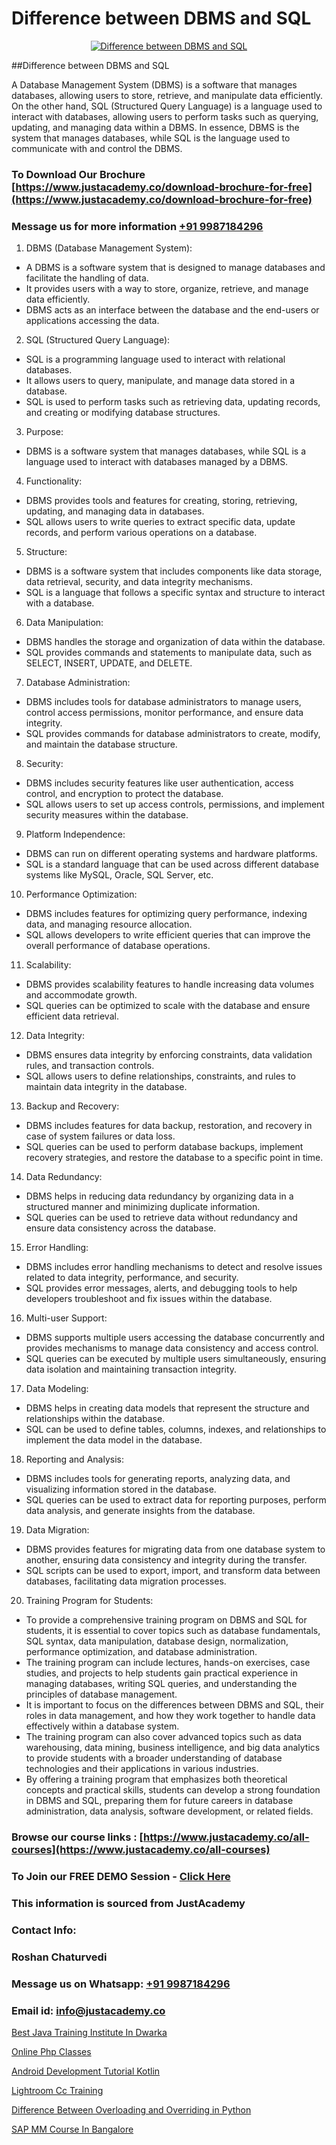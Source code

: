 # Difference between DBMS and SQL

<p align="center">
  <a href="https://justacademy.co/course-detail/mysql-training">
    <img src="https://justacademy.co/storage2/course_image/1709880865_course_image.webp" alt="Difference between DBMS and SQL">
  </a>
</p>
##Difference between DBMS and SQL

A Database Management System (DBMS) is a software that manages databases, allowing users to store, retrieve, and manipulate data efficiently. On the other hand, SQL (Structured Query Language) is a language used to interact with databases, allowing users to perform tasks such as querying, updating, and managing data within a DBMS. In essence, DBMS is the system that manages databases, while SQL is the language used to communicate with and control the DBMS.
### To Download Our Brochure [https://www.justacademy.co/download-brochure-for-free](https://www.justacademy.co/download-brochure-for-free)
### Message us for more information [+91 9987184296](https://api.whatsapp.com/send?phone=919987184296)
1) DBMS (Database Management System):
- A DBMS is a software system that is designed to manage databases and facilitate the handling of data.
- It provides users with a way to store, organize, retrieve, and manage data efficiently.
- DBMS acts as an interface between the database and the end-users or applications accessing the data.
  
2) SQL (Structured Query Language):
- SQL is a programming language used to interact with relational databases.
- It allows users to query, manipulate, and manage data stored in a database.
- SQL is used to perform tasks such as retrieving data, updating records, and creating or modifying database structures.

3) Purpose:
- DBMS is a software system that manages databases, while SQL is a language used to interact with databases managed by a DBMS.
  
4) Functionality:
- DBMS provides tools and features for creating, storing, retrieving, updating, and managing data in databases.
- SQL allows users to write queries to extract specific data, update records, and perform various operations on a database.
  
5) Structure:
- DBMS is a software system that includes components like data storage, data retrieval, security, and data integrity mechanisms.
- SQL is a language that follows a specific syntax and structure to interact with a database.

6) Data Manipulation:
- DBMS handles the storage and organization of data within the database.
- SQL provides commands and statements to manipulate data, such as SELECT, INSERT, UPDATE, and DELETE.

7) Database Administration:
- DBMS includes tools for database administrators to manage users, control access permissions, monitor performance, and ensure data integrity.
- SQL provides commands for database administrators to create, modify, and maintain the database structure.

8) Security:
- DBMS includes security features like user authentication, access control, and encryption to protect the database.
- SQL allows users to set up access controls, permissions, and implement security measures within the database.

9) Platform Independence:
- DBMS can run on different operating systems and hardware platforms.
- SQL is a standard language that can be used across different database systems like MySQL, Oracle, SQL Server, etc.

10) Performance Optimization:
- DBMS includes features for optimizing query performance, indexing data, and managing resource allocation.
- SQL allows developers to write efficient queries that can improve the overall performance of database operations.

11) Scalability:
- DBMS provides scalability features to handle increasing data volumes and accommodate growth.
- SQL queries can be optimized to scale with the database and ensure efficient data retrieval.

12) Data Integrity:
- DBMS ensures data integrity by enforcing constraints, data validation rules, and transaction controls.
- SQL allows users to define relationships, constraints, and rules to maintain data integrity in the database.

13) Backup and Recovery:
- DBMS includes features for data backup, restoration, and recovery in case of system failures or data loss.
- SQL queries can be used to perform database backups, implement recovery strategies, and restore the database to a specific point in time.

14) Data Redundancy:
- DBMS helps in reducing data redundancy by organizing data in a structured manner and minimizing duplicate information.
- SQL queries can be used to retrieve data without redundancy and ensure data consistency across the database.

15) Error Handling:
- DBMS includes error handling mechanisms to detect and resolve issues related to data integrity, performance, and security.
- SQL provides error messages, alerts, and debugging tools to help developers troubleshoot and fix issues within the database.

16) Multi-user Support:
- DBMS supports multiple users accessing the database concurrently and provides mechanisms to manage data consistency and access control.
- SQL queries can be executed by multiple users simultaneously, ensuring data isolation and maintaining transaction integrity.

17) Data Modeling:
- DBMS helps in creating data models that represent the structure and relationships within the database.
- SQL can be used to define tables, columns, indexes, and relationships to implement the data model in the database.

18) Reporting and Analysis:
- DBMS includes tools for generating reports, analyzing data, and visualizing information stored in the database.
- SQL queries can be used to extract data for reporting purposes, perform data analysis, and generate insights from the database.

19) Data Migration:
- DBMS provides features for migrating data from one database system to another, ensuring data consistency and integrity during the transfer.
- SQL scripts can be used to export, import, and transform data between databases, facilitating data migration processes.

20) Training Program for Students:
- To provide a comprehensive training program on DBMS and SQL for students, it is essential to cover topics such as database fundamentals, SQL syntax, data manipulation, database design, normalization, performance optimization, and database administration.
- The training program can include lectures, hands-on exercises, case studies, and projects to help students gain practical experience in managing databases, writing SQL queries, and understanding the principles of database management.
- It is important to focus on the differences between DBMS and SQL, their roles in data management, and how they work together to handle data effectively within a database system.
- The training program can also cover advanced topics such as data warehousing, data mining, business intelligence, and big data analytics to provide students with a broader understanding of database technologies and their applications in various industries.
- By offering a training program that emphasizes both theoretical concepts and practical skills, students can develop a strong foundation in DBMS and SQL, preparing them for future careers in database administration, data analysis, software development, or related fields.

### Browse our course links : [https://www.justacademy.co/all-courses](https://www.justacademy.co/all-courses) 
### To Join our FREE DEMO Session - [Click Here](https://www.justacademy.co/register-for-course-demo)


### This information is sourced from JustAcademy
### Contact Info:
### Roshan Chaturvedi
### Message us on Whatsapp: [+91 9987184296](https://api.whatsapp.com/send?phone=919987184296)
### Email id: [info@justacademy.co](mailto:info@justacademy.co)
                
[Best Java Training Institute In Dwarka](https://www.linkedin.com/pulse/best-java-training-institute-dwarka-justacademy-sunnyvale-vee3e?trackingId=AltOHpzr9NBHbb1RekhLOg%3D%3D&lipi=urn%3Ali%3Apage%3Ad_flagship3_company_admin%3B84%2Br3TF5Sai5zePv40hxgg%3D%3D)

[Online Php Classes](https://www.linkedin.com/pulse/online-php-classes-justacademy-kolkata-zlf0e?trackingId=ABv73Yaw%2FSjIbHkvVgrv5Q%3D%3D&lipi=urn%3Ali%3Apage%3Ad_flagship3_company_admin%3BZ3buGVXtSt2MpOd2OMz6cQ%3D%3D)

[Android Development Tutorial Kotlin](https://medium.com/@ranemanish460/android-development-tutorial-kotlin-6e81c9d8fd64)

[Lightroom Cc Training](https://medium.com/@akanshapatil/lightroom-cc-training-0a984bb0d0c8)

[Difference Between Overloading and Overriding in Python](https://justacademyin.github.io/justacademy/difference-between-overloading-and-overriding-in-python)

[SAP MM Course In Bangalore](https://justacademyin.github.io/Articles/SAP-MM-Course-In-Bangalore)

